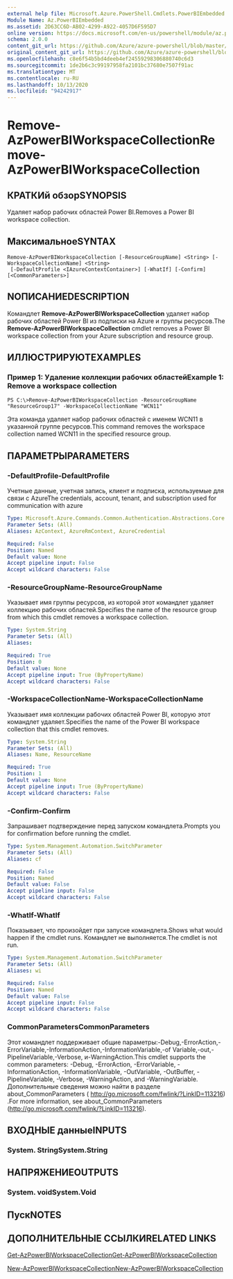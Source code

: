```yaml
---
external help file: Microsoft.Azure.PowerShell.Cmdlets.PowerBIEmbedded.dll-Help.xml
Module Name: Az.PowerBIEmbedded
ms.assetid: 2D63CC6D-AB02-4299-A922-4057D6F595D7
online version: https://docs.microsoft.com/en-us/powershell/module/az.powerbiembedded/remove-azpowerbiworkspacecollection
schema: 2.0.0
content_git_url: https://github.com/Azure/azure-powershell/blob/master/src/PowerBIEmbedded/PowerBIEmbedded/help/Remove-AzPowerBIWorkspaceCollection.md
original_content_git_url: https://github.com/Azure/azure-powershell/blob/master/src/PowerBIEmbedded/PowerBIEmbedded/help/Remove-AzPowerBIWorkspaceCollection.md
ms.openlocfilehash: c8e6f54b5bd4deeb4ef24559298306880740c6d3
ms.sourcegitcommit: 1de2b6c3c99197958fa2101bc37680e7507f91ac
ms.translationtype: MT
ms.contentlocale: ru-RU
ms.lasthandoff: 10/13/2020
ms.locfileid: "94242917"
---
```

# <span data-ttu-id="09ebf-101">Remove-AzPowerBIWorkspaceCollection</span><span class="sxs-lookup"><span data-stu-id="09ebf-101">Remove-AzPowerBIWorkspaceCollection</span></span>

## <span data-ttu-id="09ebf-102">КРАТКИй обзор</span><span class="sxs-lookup"><span data-stu-id="09ebf-102">SYNOPSIS</span></span>
<span data-ttu-id="09ebf-103">Удаляет набор рабочих областей Power BI.</span><span class="sxs-lookup"><span data-stu-id="09ebf-103">Removes a Power BI workspace collection.</span></span>

## <span data-ttu-id="09ebf-104">Максимальное</span><span class="sxs-lookup"><span data-stu-id="09ebf-104">SYNTAX</span></span>

```
Remove-AzPowerBIWorkspaceCollection [-ResourceGroupName] <String> [-WorkspaceCollectionName] <String>
 [-DefaultProfile <IAzureContextContainer>] [-WhatIf] [-Confirm] [<CommonParameters>]
```

## <span data-ttu-id="09ebf-105">NОПИСАНИЕ</span><span class="sxs-lookup"><span data-stu-id="09ebf-105">DESCRIPTION</span></span>
<span data-ttu-id="09ebf-106">Командлет **Remove-AzPowerBIWorkspaceCollection** удаляет набор рабочих областей Power BI из подписки на Azure и группы ресурсов.</span><span class="sxs-lookup"><span data-stu-id="09ebf-106">The **Remove-AzPowerBIWorkspaceCollection** cmdlet removes a Power BI workspace collection from your Azure subscription and resource group.</span></span>

## <span data-ttu-id="09ebf-107">ИЛЛЮСТРИРУЮТ</span><span class="sxs-lookup"><span data-stu-id="09ebf-107">EXAMPLES</span></span>

### <span data-ttu-id="09ebf-108">Пример 1: Удаление коллекции рабочих областей</span><span class="sxs-lookup"><span data-stu-id="09ebf-108">Example 1: Remove a workspace collection</span></span>
```
PS C:\>Remove-AzPowerBIWorkspaceCollection -ResourceGroupName "ResourceGroup17" -WorkspaceCollectionName "WCN11"
```

<span data-ttu-id="09ebf-109">Эта команда удаляет набор рабочих областей с именем WCN11 в указанной группе ресурсов.</span><span class="sxs-lookup"><span data-stu-id="09ebf-109">This command removes the workspace collection named WCN11 in the specified resource group.</span></span>

## <span data-ttu-id="09ebf-110">ПАРАМЕТРЫ</span><span class="sxs-lookup"><span data-stu-id="09ebf-110">PARAMETERS</span></span>

### <span data-ttu-id="09ebf-111">-DefaultProfile</span><span class="sxs-lookup"><span data-stu-id="09ebf-111">-DefaultProfile</span></span>
<span data-ttu-id="09ebf-112">Учетные данные, учетная запись, клиент и подписка, используемые для связи с Azure</span><span class="sxs-lookup"><span data-stu-id="09ebf-112">The credentials, account, tenant, and subscription used for communication with azure</span></span>

```yaml
Type: Microsoft.Azure.Commands.Common.Authentication.Abstractions.Core.IAzureContextContainer
Parameter Sets: (All)
Aliases: AzContext, AzureRmContext, AzureCredential

Required: False
Position: Named
Default value: None
Accept pipeline input: False
Accept wildcard characters: False
```

### <span data-ttu-id="09ebf-113">-ResourceGroupName</span><span class="sxs-lookup"><span data-stu-id="09ebf-113">-ResourceGroupName</span></span>
<span data-ttu-id="09ebf-114">Указывает имя группы ресурсов, из которой этот командлет удаляет коллекцию рабочих областей.</span><span class="sxs-lookup"><span data-stu-id="09ebf-114">Specifies the name of the resource group from which this cmdlet removes a workspace collection.</span></span>

```yaml
Type: System.String
Parameter Sets: (All)
Aliases:

Required: True
Position: 0
Default value: None
Accept pipeline input: True (ByPropertyName)
Accept wildcard characters: False
```

### <span data-ttu-id="09ebf-115">-WorkspaceCollectionName</span><span class="sxs-lookup"><span data-stu-id="09ebf-115">-WorkspaceCollectionName</span></span>
<span data-ttu-id="09ebf-116">Указывает имя коллекции рабочих областей Power BI, которую этот командлет удаляет.</span><span class="sxs-lookup"><span data-stu-id="09ebf-116">Specifies the name of the Power BI workspace collection that this cmdlet removes.</span></span>

```yaml
Type: System.String
Parameter Sets: (All)
Aliases: Name, ResourceName

Required: True
Position: 1
Default value: None
Accept pipeline input: True (ByPropertyName)
Accept wildcard characters: False
```

### <span data-ttu-id="09ebf-117">-Confirm</span><span class="sxs-lookup"><span data-stu-id="09ebf-117">-Confirm</span></span>
<span data-ttu-id="09ebf-118">Запрашивает подтверждение перед запуском командлета.</span><span class="sxs-lookup"><span data-stu-id="09ebf-118">Prompts you for confirmation before running the cmdlet.</span></span>

```yaml
Type: System.Management.Automation.SwitchParameter
Parameter Sets: (All)
Aliases: cf

Required: False
Position: Named
Default value: False
Accept pipeline input: False
Accept wildcard characters: False
```

### <span data-ttu-id="09ebf-119">-WhatIf</span><span class="sxs-lookup"><span data-stu-id="09ebf-119">-WhatIf</span></span>
<span data-ttu-id="09ebf-120">Показывает, что произойдет при запуске командлета.</span><span class="sxs-lookup"><span data-stu-id="09ebf-120">Shows what would happen if the cmdlet runs.</span></span>
<span data-ttu-id="09ebf-121">Командлет не выполняется.</span><span class="sxs-lookup"><span data-stu-id="09ebf-121">The cmdlet is not run.</span></span>

```yaml
Type: System.Management.Automation.SwitchParameter
Parameter Sets: (All)
Aliases: wi

Required: False
Position: Named
Default value: False
Accept pipeline input: False
Accept wildcard characters: False
```

### <span data-ttu-id="09ebf-122">CommonParameters</span><span class="sxs-lookup"><span data-stu-id="09ebf-122">CommonParameters</span></span>
<span data-ttu-id="09ebf-123">Этот командлет поддерживает общие параметры:-Debug,-ErrorAction,-ErrorVariable,-InformationAction,-InformationVariable,-of Variable,-out,-PipelineVariable,-Verbose, и-WarningAction.</span><span class="sxs-lookup"><span data-stu-id="09ebf-123">This cmdlet supports the common parameters: -Debug, -ErrorAction, -ErrorVariable, -InformationAction, -InformationVariable, -OutVariable, -OutBuffer, -PipelineVariable, -Verbose, -WarningAction, and -WarningVariable.</span></span> <span data-ttu-id="09ebf-124">Дополнительные сведения можно найти в разделе about_CommonParameters ( http://go.microsoft.com/fwlink/?LinkID=113216) .</span><span class="sxs-lookup"><span data-stu-id="09ebf-124">For more information, see about_CommonParameters (http://go.microsoft.com/fwlink/?LinkID=113216).</span></span>

## <span data-ttu-id="09ebf-125">ВХОДНЫЕ данные</span><span class="sxs-lookup"><span data-stu-id="09ebf-125">INPUTS</span></span>

### <span data-ttu-id="09ebf-126">System. String</span><span class="sxs-lookup"><span data-stu-id="09ebf-126">System.String</span></span>

## <span data-ttu-id="09ebf-127">НАПРЯЖЕНИЕ</span><span class="sxs-lookup"><span data-stu-id="09ebf-127">OUTPUTS</span></span>

### <span data-ttu-id="09ebf-128">System. void</span><span class="sxs-lookup"><span data-stu-id="09ebf-128">System.Void</span></span>

## <span data-ttu-id="09ebf-129">Пуск</span><span class="sxs-lookup"><span data-stu-id="09ebf-129">NOTES</span></span>

## <span data-ttu-id="09ebf-130">ДОПОЛНИТЕЛЬНЫЕ ССЫЛКИ</span><span class="sxs-lookup"><span data-stu-id="09ebf-130">RELATED LINKS</span></span>

[<span data-ttu-id="09ebf-131">Get-AzPowerBIWorkspaceCollection</span><span class="sxs-lookup"><span data-stu-id="09ebf-131">Get-AzPowerBIWorkspaceCollection</span></span>](./Get-AzPowerBIWorkspaceCollection.md)

[<span data-ttu-id="09ebf-132">New-AzPowerBIWorkspaceCollection</span><span class="sxs-lookup"><span data-stu-id="09ebf-132">New-AzPowerBIWorkspaceCollection</span></span>](./New-AzPowerBIWorkspaceCollection.md)


